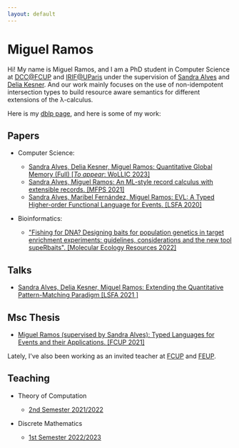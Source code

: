 ```yaml
---
layout: default
---
```


# Miguel Ramos

Hi! My name is Miguel Ramos, and I am a PhD student in Computer Science at [DCC@FCUP](https://www.dcc.fc.up.pt/site/) and [IRIF@UParis](https://www.irif.fr/) under the supervision of [Sandra Alves](https://www.dcc.fc.up.pt/~sandra/Home/Home.html) and [Delia Kesner](https://www.irif.fr/~kesner/). And our work mainly focuses on the use of non-idempotent intersection types to build resource aware semantics for different extensions of the λ-calculus.

Here is my [dblp page](https://dblp.uni-trier.de/pid/82/8172-2.html), and here is some of my work:

## Papers

* Computer Science:
    + [Sandra Alves, Delia Kesner, Miguel Ramos: Quantitative Global Memory (Full) \[*To appear*: WoLLIC 2023\]](https://boilnkettle.github.io/assets/papers/quantitative-global-memory-full.pdf)
    + [Sandra Alves, Miguel Ramos: An ML-style record calculus with extensible records. \[MFPS 2021\]](https://arxiv.org/abs/2108.06296v2)
    + [Sandra Alves, Maribel Fernández, Miguel Ramos: EVL: A Typed Higher-order Functional Language for Events. \[LSFA 2020\]](https://www.sciencedirect.com/science/article/pii/S1571066120300384?via%3Dihub)

* Bioinformatics:
    + ["Fishing for DNA? Designing baits for population genetics in target enrichment experiments: guidelines, considerations and the new tool supeRbaits". \[Molecular Ecology Resources 2022\]](http://dx.doi.org/10.1111/1755-0998.13598)

## Talks

+ [Sandra Alves, Delia Kesner, Miguel Ramos: Extending the Quantitative Pattern-Matching Paradigm \[LSFA 2021 \]](https://lsfa2022.github.io/lsfa2022-preproc.pdf)

## Msc Thesis

* [Miguel Ramos (supervised by Sandra Alves): Typed Languages for Events and their Applications. \[FCUP 2021\]](https://sigarra.up.pt/fcup/pt/pub_geral.show_file?pi_doc_id=311049)

Lately, I've also been working as an invited teacher at [FCUP](https://www.fc.up.pt/site/) and [FEUP](https://www.fe.up.pt/site).

## Teaching

* Theory of Computation
    + [2nd Semester 2021/2022](https://sigarra.up.pt/feup/en/UCURR_GERAL.FICHA_UC_VIEW?pv_ocorrencia_id=484423)

* Discrete Mathematics
    + [1st Semester 2022/2023](https://sigarra.up.pt/feup/en/UCURR_GERAL.FICHA_UC_VIEW?pv_ocorrencia_id=501666)
